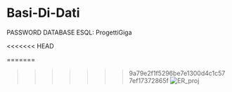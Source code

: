 # Basi-Di-Dati
PASSWORD DATABASE ESQL: ProgettiGiga

<<<<<<< HEAD


=======
>>>>>>> 9a79e2f1f5296be7e1300d4c1c577ef17372865f
![ER_proj](https://github.com/ClaudioRocca/Basi-Di-Dati/assets/142909079/2f533c06-8b9a-4e6f-9e70-e4f982cf9a29)
